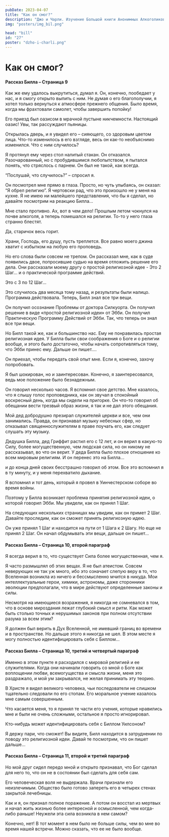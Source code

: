 ```yaml
---
pubDate: 2023-04-07
title: "Как он смог?"
description: "Джо и Чарли. Изучение Большой книги Анонимных Алкоголиков. (026)"
img: "posters/img_bil.png"

head: "bill"
id: "27"
poster: "dzho-i-charli.png"
---
```


# Как он смог?

#### Рассказ Билла – Страница 9

Как же ему удалось выкрутиться, думал я. Он, конечно, пообедает у нас, и я смогу открыто выпить с ним. Не думая о его благополучии, я хотел только вернуться к атмосфере прежнего общения. Было время, когда мы фрахтовали самолет, чтобы завершить попойку!

Его приезд был оазисом в мрачной пустыне никчемности. Настоящий оазис! Увы, так рассуждают пьяницы.

Открылась дверь, и я увидел его – сияющего, со здоровым цветом лица. Что-то изменилось в его взгляде, весь он как-то необъяснимо изменился. Что с ним случилось?

Я протянул ему через стол налитый стакан. Он отказался. Разочарованный, но с пробудившимся любопытством, я пытался понять, что стряслось с парнем. Он был не такой, как всегда.

“Послушай, что случилось?” – спросил я.

Он посмотрел мне прямо в глаза. Просто, но чуть улыбаясь, он сказал: “Я обрел религию”.
Я чертовски рад, что это произошло не у меня на кухне. Я не имею ни малейшего представления, что бы я сделал, но давайте посмотрим на реакцию Билла…

Мне стало противно. Ах, вот в чем дело! Прошлым летом чокнулся на почве алкоголя, а теперь помешался на религии. То-то у него глаза странно блестят.

Да, старичок весь горит.

Храни, Господь, его душу, пусть треплется. Все равно моего джина хватит с избытком на любую его проповедь.

Но его слова были совсем не трепом. Он рассказал мне, как в суде появились двое, попросившие судью на время отложить решение его дела. Они рассказали моему другу о простой религиозной идее - Это 2 Шаг…
и о практической программе действий.

Это с 3 по 12 Шаг…

Это случилось два месяца тому назад, и результаты были налицо. Программа действовала.
Теперь, Билл знал все три вещи.

Он получил осознание Проблемы от доктора Силкуорта. Он получил решение в виде «простой религиозной идеи» от Эбби. Он получил Практическую Программу Действий от Эбби. Так, что теперь он знал все три вещи.

Но Билл такой же, как и большинство нас. Ему не понравилась простая религиозная идея. У Билла были свои соображения о Боге и о религии вообще, и этого было достаточно, чтобы начать сопротивляться тому, что Эбби принес ему. Дальше он пишет….

Он приехал, чтобы передать свой опыт мне. Если я, конечно, захочу попробовать.

Я был шокирован, но и заинтересован. Конечно, я заинтересовался, ведь мое положение было безнадежным.

Он говорил несколько часов. Я вспомнил свое детство. Мне казалось, что я слышу голос проповедника, как он звучал в спокойный воскресный день, когда мы сидели на пригорке. Он что-то говорил об обещании вести трезвый образ жизни, я так и не дал этого обещания.

Мой дед добродушно презирал служителей церкви и все, чем они занимались. Правда, он признавал музыку небесных сфер, но отказывал священнослужителям в праве поучать его, как следует слушать эту музыку.

Дедушка Билла, дед Гриффит растил его с 12 лет, и он верил в какую-то Силу, более могущественную, чем людская сила, но он никому не рассказывал, во что он верит. У деда Билла было плохое отношение ко всем мировым религиям. И он перенес это на Билла…

и до конца дней своих бесстрашно говорил об этом. Все это вспомнил я в ту минуту, и у меня перехватило дыхание.

Я вспомнил и тот день, который я провел в Уинчестерском соборе во время войны.

Поэтому у Билла возникает проблема принятия религиозной идеи, о которой говорил Эбби. Мы увидели, как он принял 1 Шаг.

На следующих нескольких страницах мы увидим, как он примет 2 Шаг. Давайте проследим, как он сможет принять религиозную идею.

Он уже принял 1 Шаг и находится на пути от 1 Шага к 2 Шагу. Но еще не принял 2 Шаг. Он начал обдумывать эти вещи, дальше он пишет…

#### Рассказ Билла – Страница 10, второй параграф

Я всегда верил в то, что существует Сила более могущественная, чем я.

Я часто размышлял об этих вещах. Я не был атеистом. Совсем неверующих не так уж много, ибо это означает слепую веру в то, что Вселенная возникла из ничего и бессмысленно мчится в никуда. Мои интеллектуальные герои, химики, астрономы, даже сторонники эволюции предполагали, что в мире действуют определенные законы и силы.

Несмотря на имеющиеся возражения, я никогда не сомневался в том, что в основе мироздания лежат глубокий смысл и ритм. Как может быть столько точных и нерушимых законов при полном отсутствии разума за всем этим?

Я должен был верить в Дух Вселенной, не имевший границ во времени и в пространстве. Но дальше этого я никогда не шел.
В этом месте я могу полностью идентифицировать себя с Биллом…

#### Рассказ Билла – Страница 10, третий и четвертый параграф

Именно в этом пункте я расходился с мировой религией и ее служителями. Когда они начинали говорить со мной о Боге как воплощении любви, всемогущества и смысла жизни, меня это раздражало, и мой ум закрывался, не желая принимать эту теорию.

В Христе я видел великого человека, чьи последователи не слишком тщательно следовали по его стопам. Его моральное учение казалось мне самым совершенным.

Что касается меня, то я принял те части его учения, которые нравились мне и были не очень сложными, остальное я просто игнорировал.

Кто-нибудь может идентифицировать себя с Биллом Уилсоном?

Я держу пари, что сможет! Вы видите, Билл находится в затруднении по поводу это религиозной идеи. Давай те посмотрим, что он пишет дальше…

#### Рассказ Билла – Страница 11, второй и третий параграф

Но мой друг сидел передо мной и открыто признавал, что Бог сделал для него то, что он не в состоянии был сделать для себя сам.

Его человеческая воля не выдержала. Врачи признали его неизлечимым. Общество было готово запереть его в четырех стенах закрытой лечебницы.

Как и я, он признал полное поражение. А потом он восстал из мертвых и начал жить жизнью более интересной и осмысленной, чем когда-либо раньше!
Неужели эта сила возникла в нем самом?

Конечно, нет! В тот момент в нем было не больше силы, чем во мне во время нашей встречи. Можно сказать, что ее не было вообще.
